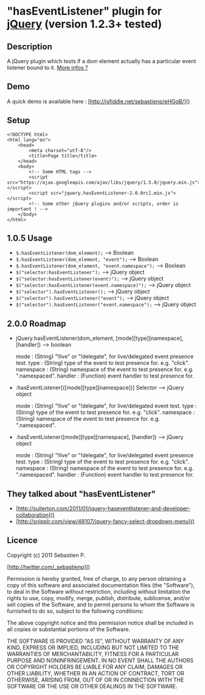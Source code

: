 "hasEventListener" plugin for [jQuery](http://jquery.com/) (version 1.2.3+ tested)
================================

Description
------------
A jQuery plugin which tests if a dom element actually has a particular event listener bound to it.
[More infos ?](https://twitter.com/#!/search/_sebastienp%20hasEventListener)

Demo
-----
A quick demo is available here : [http://jsfiddle.net/sebastienp/eHGqB/]()

Setup
------
    <!DOCTYPE html>
    <html lang="en">
        <head>
            <meta charset="utf-8"/>
            <title>Page title</title>
        </head>
        <body>
            <!-- Some HTML tags -->
            <script src="https://ajax.googleapis.com/ajax/libs/jquery/1.5.0/jquery.min.js"></script>
            <script scr="jquery.hasEventListener-2.0.0rc1.min.js"></script>
            <!-- Some other jQuery plugins and/or scripts, order is important ! -->
        </body>
    </html>

1.0.5 Usage
------------
* `$.hasEventListener(dom_element);` --> Boolean
* `$.hasEventListener(dom_element, "event");` --> Boolean
* `$.hasEventListener(dom_element, "event.namespace");` --> Boolean
* `$("selector:hasEventListener");` --> jQuery object
* `$("selector:hasEventListener(event)");` --> jQuery object
* `$("selector:hasEventListener(event.namespace)");` --> jQuery object
* `$("selector").hasEventListener();` --> jQuery object
* `$("selector").hasEventListener("event");` --> jQuery object
* `$("selector").hasEventListener("event.namespace");` --> jQuery object

2.0.0 Roadmap
--------------
*
    jQuery.hasEventListener(dom_element, [mode][type][namespace], [handler])
    --> boolean

    mode : (String) "!live" or "!delegate", for live/delegated event presence test.
    type : (String) type of the event to test presence for. e.g. "click".
    namespace : (String) namespace of the event to test presence for. e.g. ".namespaced".
    handler : (Function) event handler to test presence for.

*
    :hasEventListener[([mode][type][namespace])] Selector
    --> jQuery object

    mode : (String) "!live" or "!delegate", for live/delegated event test.
    type : (String) type of the event to test presence for. e.g. "click".
    namespace : (String) namespace of the event to test presence for. e.g. ".namespaced".

*
    .hasEventListener([mode][type][namespace], [handler])
    --> jQuery object

    mode : (String) "!live" or "!delegate", for live/delegated event presence test.
    type : (String) type of the event to test presence for. e.g. "click".
    namespace : (String) namespace of the event to test presence for. e.g. ".namespaced".
    handler : (Function) event handler to test presence for.

They talked about "hasEventListener"
-------------------------------------
* [http://sullerton.com/2011/01/jquery-haseventlistener-and-developer-collaboration]()
* [http://snipplr.com/view/48107/jquery-fancy-select-dropdown-menu]()

Licence
--------
Copyright (c) 2011 Sebastien P.

[http://twitter.com/_sebastienp]()

Permission is hereby granted, free of charge, to any person obtaining a copy
of this software and associated documentation files (the "Software"), to deal
in the Software without restriction, including without limitation the rights
to use, copy, modify, merge, publish, distribute, sublicense, and/or sell
copies of the Software, and to permit persons to whom the Software is
furnished to do so, subject to the following conditions:

The above copyright notice and this permission notice shall be included in
all copies or substantial portions of the Software.

THE SOFTWARE IS PROVIDED "AS IS", WITHOUT WARRANTY OF ANY KIND, EXPRESS OR
IMPLIED, INCLUDING BUT NOT LIMITED TO THE WARRANTIES OF MERCHANTABILITY,
FITNESS FOR A PARTICULAR PURPOSE AND NONINFRINGEMENT. IN NO EVENT SHALL THE
AUTHORS OR COPYRIGHT HOLDERS BE LIABLE FOR ANY CLAIM, DAMAGES OR OTHER
LIABILITY, WHETHER IN AN ACTION OF CONTRACT, TORT OR OTHERWISE, ARISING FROM,
OUT OF OR IN CONNECTION WITH THE SOFTWARE OR THE USE OR OTHER DEALINGS IN
THE SOFTWARE.